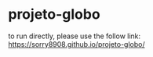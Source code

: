 # projeto-globo
to run directly, please use the follow link: https://sorry8908.github.io/projeto-globo/
